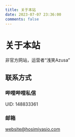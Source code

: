 ```yaml
---
title: 关于本站
date: 2023-07-07 23:36:00
comments: false
---
```

# 关于本站
非官方网站，运营者“浅笑Azusa”
## 联系方式
### 哔哩哔哩私信
UID: 148833361
### 邮箱
[website@hosimiyasio.com](mailto:website@hosimiyasio.com)